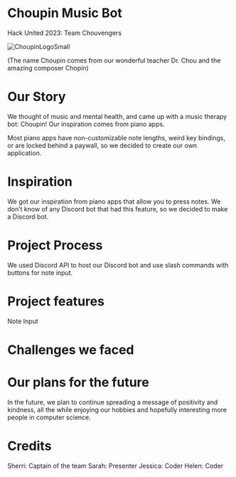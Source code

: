 # Choupin Music Bot
Hack United 2023: Team Chouvengers

![ChoupinLogoSmall](https://github.com/MasterCheetah608/choupin/assets/83442445/ffca7ad7-14e3-45e5-a825-c912b4fcc5c7)

(The name Choupin comes from our wonderful teacher Dr. Chou and the amazing composer Chopin)
# Our Story
We thought of music and mental health, and came up with a music therapy bot: Choupin! Our inspiration comes from piano apps.

Most piano apps have non-customizable note lengths, weird key bindings, or are locked behind a paywall, so we decided to create our own application.
# Inspiration
We got our inspiration from piano apps that allow you to press notes. We don’t know of any Discord bot that had this feature, so we decided to make a Discord bot.
# Project Process
We used Discord API to host our Discord bot and use slash commands with buttons for note input.
# Project features
Note Input
# Challenges we faced
# Our plans for the future
In the future, we plan to continue spreading a message of positivity and kindness, all the while enjoying our hobbies and hopefully interesting more people in computer science.
# Credits
Sherri: Captain of the team
Sarah: Presenter
Jessica: Coder
Helen: Coder
